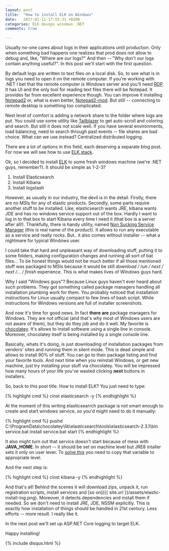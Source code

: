 ```yaml
---
layout: post
title:  "How to install ELK on Windows"
date:   2017-01-11 17:55:31 +0200
categories: ELK devops windows .NET
comments: true

---
```


Usually no-one cares about logs in their applications until production. Only when
something bad happens one realizes that prod does not allow to debug and, like, "Where
are our logs?" And then -- "Why don't our logs contain anything useful?". In this post
we'll start with the first question. 

By default logs are written to text files on a local disk. So, to see what is in logs
you need to open it on the remote computer. If you're working with .NET I bet that 
the remote computer is Windows server and you'll need 
[RDP](http://www.it.cornell.edu/services/managed_servers/howto/rdp.cfm). It has UI
and the only tool for reading text files there will be Notepad. It provides 
far from excellent experience though. You can improve it installing 
[Notepad2](http://www.flos-freeware.ch/notepad2.html) or, what is even better, 
[Notepad2-mod](https://xhmikosr.github.io/notepad2-mod/). But still -- connecting to 
remote desktop is something too complicated. 

Next level of comfort is adding a network share to the folder where logs are put.
You could use some utility like [Tailblazer](https://github.com/RolandPheasant/TailBlazer)
to get auto-scroll and coloring and search. But still it does not scale well. If you
have several environments, load balancing, need to search through past events -- 
file shares are bad choice. What can we use instead? Centralized distributed logging.

There are a lot of options in this field, each deserving a separate blog post. For 
now we will see how to use [ELK stack](https://www.elastic.co/products). 

Ok, so I decided to install [ELK](https://www.elastic.co/products) to some fresh 
windows machine (we're .NET guys, remember?). It should be simple as 1-2-3?

1. Install Elasticsearch
2. Install Kibana
3. Install logstash 

However, as usually in our industry, the devil is in the detail. Firstly, there 
are no MSIs for any of elastic products. Secondly, some parts require another 
stuff to be installed. Like, elasticsearch wants JRE, kibana wants JDE and has no 
windows service support out of the box. Hardly I want to log in to that box to 
start Kibana every time I need it (that box is a server after all!). Thankfully, 
there is handy utility, named [Non Sucking Service Manager](https://nssm.cc/) 
(this is real name of the product). It allows to run any executable as a service 
and really rocks. But.. it also comes without installer -- what a nightmare for 
typical Windows user.

I could take that hard and unpleasant way of downloading stuff, putting it to
some folders, making configuration changes and running all sort of bat files... 
To be honest things would not be much better if all those mentioned stuff was 
packaged to MSIs because it would be still *download / run / next / next /... / finish*
experience. This is what makes lives of Windows guys hard.

Why I said "Windows guys"? Because Linux guys haven't ever heard about such problems. 
They got something called package managers handling all installation plumbing work 
for them. You probably noticed that installation instructions for Linux usually compact 
to few lines of bash script. While instructions for Windows versions are full of 
installer screenshots.

And now it's time for good news. In fact **there are** package managers for Windows.
They are not official (and that's why most of Windows users are not aware of them),
but they do they job and do it well. My favorite is [chocolatey](https://chocolatey.org/). 
It's allows to install software using a single line in console. Moreover, chocolatey itself 
is being installed by a single console line. 

Basically, whats it's doing, is just downloading of installation packages from vendors' 
sites and running them in silent mode. This is dead simple and allows to install 90%
of stuff. You can go to their package listing and find your favorite tools. And next time
when you reinstall Windows, or get new machine, just try installing your stuff via 
chocolatey. You will be impressed how many hours of your life you've wasted clicking **next**
buttons in installers.

So, back to this post title. How to install ELK? You just need to type:

{% highlight cmd %}
cinst elasticsearch -y
{% endhighlight %}

At the moment of this writing elasticsearrch package is not smart enough to create 
and start windows service, so you'd might need to do it manually:

{% highlight cmd %}
pushd C:\\ProgramData\chocolatey\lib\elasticsearch\tools\elasticsearch-2.3.1\bin
service.bat install 
service.bat start
{% endhighlight %}

It also might turn out that service doesn't start because of mess with **JAVA_HOME**. In 
short -- it should be set on machine level but JRE8 intaller sets it only on user lever.
To [solve this](https://chocolatey.org/packages/elasticsearch#comment-2682099756) you need 
to copy that variable to appropriate level. 

And the next step is:

{% highlight cmd %}
cinst kibana -y
{% endhighlight %}

And that's all! Behind the scenes it will download zips, unpack it, run registration scripts,
install services and [so on]({{ site.url }}/assets/elastic-install-log.png). Moreover, it detects dependencies and install them if needed. So
we don't need to install JRE, JDE, NSSM explicitly. This is exactly how installation of things 
should be handled in 21st century. Less efforts -- more result. I really like it.

In the next post we'll set up ASP.NET Core logging to target ELK.

Happy installing!

{% include disqus.html %}

